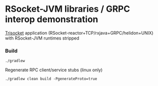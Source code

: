 # RSocket-JVM libraries / GRPC interop demonstration

[Trisocket](https://vimeo.com/619613045) application (RSocket-reactor+TCP/rxjava+GRPC/helidon+UNIX) with RSocket-JVM runtimes stripped

### Build

`./gradlew`

Regenerate RPC client/service stubs (linux only)

`./gradlew clean build -PgenerateProto=true`

